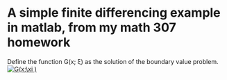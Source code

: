 # A simple finite differencing example in matlab, from my math 307 homework

Define the function G(x; ξ) as the solution of the boundary value problem.<a href="https://www.codecogs.com/eqnedit.php?latex=G(x;\xi&space;)" target="_blank"><img src="https://latex.codecogs.com/gif.latex?G(x;\xi&space;)" title="G(x;\xi )" /></a>
